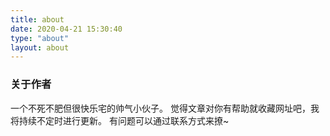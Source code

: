 ```yaml
---
title: about
date: 2020-04-21 15:30:40
type: "about"
layout: about
---
```

### 关于作者

一个不死不肥但很快乐宅的帅气小伙子。
觉得文章对你有帮助就收藏网址吧，我将持续不定时进行更新。
有问题可以通过联系方式来撩~
